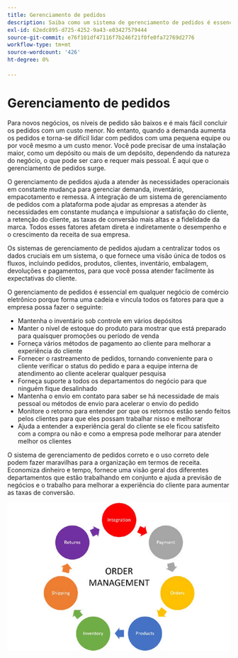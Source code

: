 ```yaml
---
title: Gerenciamento de pedidos
description: Saiba como um sistema de gerenciamento de pedidos é essencial para sua empresa de comércio eletrônico.
exl-id: 62edc895-d725-4252-9a43-e03427579444
source-git-commit: e76f101df47116f7b246f21f0fe0fa72769d2776
workflow-type: tm+mt
source-wordcount: '426'
ht-degree: 0%

---
```


# Gerenciamento de pedidos

Para novos negócios, os níveis de pedido são baixos e é mais fácil concluir os pedidos com um custo menor. No entanto, quando a demanda aumenta os pedidos e torna-se difícil lidar com pedidos com uma pequena equipe ou por você mesmo a um custo menor. Você pode precisar de uma instalação maior, como um depósito ou mais de um depósito, dependendo da natureza do negócio, o que pode ser caro e requer mais pessoal. É aqui que o gerenciamento de pedidos surge.

O gerenciamento de pedidos ajuda a atender às necessidades operacionais em constante mudança para gerenciar demanda, inventário, empacotamento e remessa. A integração de um sistema de gerenciamento de pedidos com a plataforma pode ajudar as empresas a atender às necessidades em constante mudança e impulsionar a satisfação do cliente, a retenção do cliente, as taxas de conversão mais altas e a fidelidade da marca. Todos esses fatores afetam direta e indiretamente o desempenho e o crescimento da receita de sua empresa.

Os sistemas de gerenciamento de pedidos ajudam a centralizar todos os dados cruciais em um sistema, o que fornece uma visão única de todos os fluxos, incluindo pedidos, produtos, clientes, inventário, embalagem, devoluções e pagamentos, para que você possa atender facilmente às expectativas do cliente.

O gerenciamento de pedidos é essencial em qualquer negócio de comércio eletrônico porque forma uma cadeia e vincula todos os fatores para que a empresa possa fazer o seguinte:

- Mantenha o inventário sob controle em vários depósitos
- Manter o nível de estoque do produto para mostrar que está preparado para quaisquer promoções ou período de venda
- Forneça vários métodos de pagamento ao cliente para melhorar a experiência do cliente
- Fornecer o rastreamento de pedidos, tornando conveniente para o cliente verificar o status do pedido e para a equipe interna de atendimento ao cliente acelerar qualquer pesquisa
- Forneça suporte a todos os departamentos do negócio para que ninguém fique desalinhado
- Mantenha o envio em contato para saber se há necessidade de mais pessoal ou métodos de envio para acelerar o envio do pedido
- Monitore o retorno para entender por que os retornos estão sendo feitos pelos clientes para que eles possam trabalhar nisso e melhorar
- Ajuda a entender a experiência geral do cliente se ele ficou satisfeito com a compra ou não e como a empresa pode melhorar para atender melhor os clientes

O sistema de gerenciamento de pedidos correto e o uso correto dele podem fazer maravilhas para a organização em termos de receita. Economiza dinheiro e tempo, fornece uma visão geral dos diferentes departamentos que estão trabalhando em conjunto e ajuda a previsão de negócios e o trabalho para melhorar a experiência do cliente para aumentar as taxas de conversão.

![Diagrama do processo de gerenciamento de pedidos](../../assets/playbooks/order-management.png)

